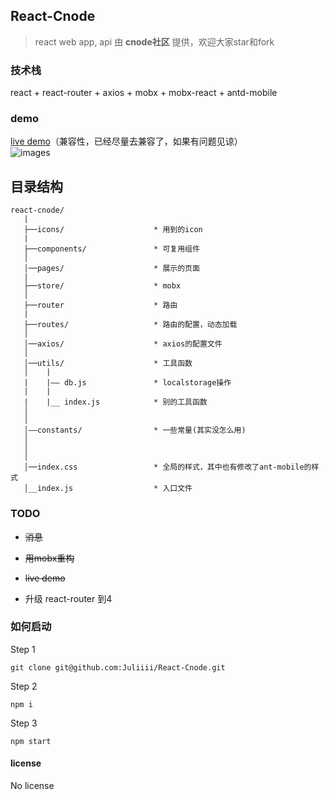 ## React-Cnode

> react web app, api 由 **cnode社区** 提供，欢迎大家star和fork

###  技术栈
react + react-router + axios + mobx + mobx-react + antd-mobile

###  demo
[live demo](http://119.29.12.21:3000)（兼容性，已经尽量去兼容了，如果有问题见谅）<br/>
![images](https://user-images.githubusercontent.com/23744602/31574427-40b147f2-b102-11e7-8731-253ab286dc37.gif)


## 目录结构
```
react-cnode/
   |
   ├──icons/                    * 用到的icon
   |
   ├──components/               * 可复用组件
   │
   │──pages/                    * 展示的页面
   |
   ├──store/                    * mobx
   │
   ├──router                    * 路由
   |
   ├──routes/                   * 路由的配置，动态加载
   │
   │──axios/                    * axios的配置文件
   │
   │──utils/                    * 工具函数
   │    |
   |    |—— db.js               * localstorage操作
   |    |
   |    |__ index.js            * 别的工具函数
   │
   │ 
   │——constants/                * 一些常量(其实没怎么用)
   │
   │
   │
   │──index.css                 * 全局的样式，其中也有修改了ant-mobile的样式
   │__index.js                  * 入口文件
```


### TODO

- ~~消息~~

- ~~用mobx重构~~

- ~~live demo~~

- 升级 react-router 到4

### 如何启动
Step 1
```
git clone git@github.com:Juliiii/React-Cnode.git
```

Step 2
```
npm i
```

Step 3
```
npm start
```
#### license

No license
